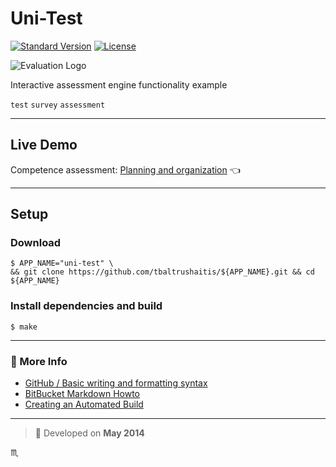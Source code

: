 # Uni-Test #

[![Standard Version](https://img.shields.io/badge/release-standard%20version-brightgreen.svg?style=plastic)](https://github.com/conventional-changelog/standard-version)
[![License](https://img.shields.io/badge/license-MIT-green.svg?style=flat)](https://github.com/tbaltrushaitis/uni-test/blob/master/LICENSE)

![Evaluation Logo](assets/img/banner-img.png)

Interactive assessment engine functionality example

`test` `survey` `assessment`

---

## Live Demo ##

Competence assessment: [Planning and organization](http://bit.ly/uni-test) :point_left:

---

## Setup ##

### Download ###

```shell
$ APP_NAME="uni-test" \
&& git clone https://github.com/tbaltrushaitis/${APP_NAME}.git && cd ${APP_NAME}
```

### Install dependencies and build ###

```shell
$ make
```

---

### :link: More Info ###

 - [GitHub / Basic writing and formatting syntax](https://help.github.com/articles/basic-writing-and-formatting-syntax/)
 - [BitBucket Markdown Howto](https://bitbucket.org/tutorials/markdowndemo)
 - [Creating an Automated Build](https://docs.docker.com/docker-hub/builds/)

---

> :calendar: Developed on **May 2014**

:scorpius:
